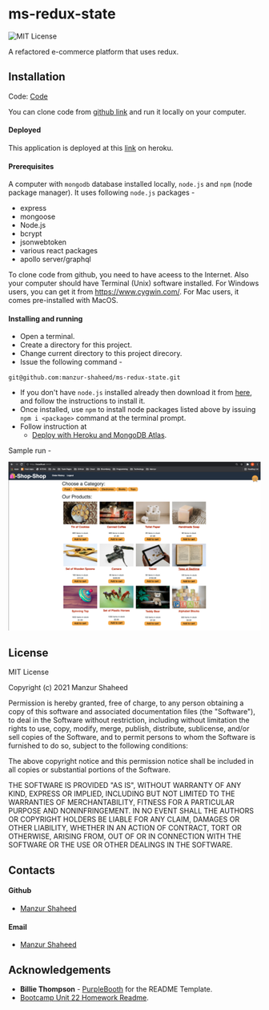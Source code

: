 # ms-redux-state
![MIT License](https://img.shields.io/badge/License-MIT-blue.svg)

A refactored e-commerce platform that uses redux.

## Installation

Code: [Code](https://github.com/manzur-shaheed/ms-redux-state) 

You can clone code from [github link](https://github.com/manzur-shaheed/ms-redux-state) and run it locally on your computer. 

#### Deployed
This application is deployed at this [link](https://ms-redux-state.herokuapp.com/) on heroku.
#### Prerequisites 
A computer with ```mongodb``` database installed locally, ```node.js``` and ```npm``` (node package manager). It uses following ```node.js``` packages -
- express
- mongoose
- Node.js
- bcrypt
- jsonwebtoken
- various react packages
- apollo server/graphql

To clone code from github, you need to have aceess to the Internet. Also your computer should have Terminal (Unix) software installed. For Windows users, you can get it from https://www.cygwin.com/. For Mac users, it comes pre-installed with MacOS. 

#### Installing and running 
- Open a terminal.
- Create a directory for this project.
- Change current directory to this project direcory.
- Issue the following command -
```
git@github.com:manzur-shaheed/ms-redux-state.git
```
- If you don't have ```node.js``` installed already then download it from [here](https://nodejs.org/en/download/), and follow the instructions to install it.
- Once installed, use ```npm``` to install node packages listed above by issuing ```npm i <package>``` command at the terminal prompt.
- Follow instruction at 
  * [Deploy with Heroku and MongoDB Atlas](https://coding-boot-camp.github.io/full-stack/mongodb/deploy-with-heroku-and-mongodb-atlas).

Sample run -

![sample](./Assets/images/redux-store.png)
## License
MIT License

Copyright (c) 2021 Manzur Shaheed

Permission is hereby granted, free of charge, to any person obtaining a copy of this software and associated documentation files (the "Software"), to deal in the Software without restriction, including without limitation the rights to use, copy, modify, merge, publish, distribute, sublicense, and/or sell copies of the Software, and to permit persons to whom the Software is furnished to do so, subject to the following conditions:

The above copyright notice and this permission notice shall be included in all copies or substantial portions of the Software.

THE SOFTWARE IS PROVIDED "AS IS", WITHOUT WARRANTY OF ANY KIND, EXPRESS OR IMPLIED, INCLUDING BUT NOT LIMITED TO THE WARRANTIES OF MERCHANTABILITY, FITNESS FOR A PARTICULAR PURPOSE AND NONINFRINGEMENT. IN NO EVENT SHALL THE AUTHORS OR COPYRIGHT HOLDERS BE LIABLE FOR ANY CLAIM, DAMAGES OR OTHER LIABILITY, WHETHER IN AN ACTION OF CONTRACT, TORT OR OTHERWISE, ARISING FROM, OUT OF OR IN CONNECTION WITH THE SOFTWARE OR THE USE OR OTHER DEALINGS IN THE SOFTWARE.
## Contacts
#### Github
- [Manzur Shaheed](https://github.com/manzur-shaheed/)
#### Email
- [Manzur Shaheed](mailto:shaheed_manzur@yahoo.com)
## Acknowledgements
* **Billie Thompson** - [PurpleBooth](https://github.com/PurpleBooth) for the README Template.
* [Bootcamp Unit 22 Homework Readme](https://columbia.bootcampcontent.com/columbia-bootcamp/cu-nyc-virt-fsf-pt-03-2021-u-c/-/tree/master/22-State/02-Homework).




